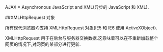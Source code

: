 AJAX = Asynchronous JavaScript and XML(异步的 JavaScript 和 XML).

##XMLHttpRequest 对象

所有现代浏览器均支持 XMLHttpRequest 对象(IE5 和 IE6 使用 ActiveXObject).

XMLHttpRequest 用于在后台与服务器交换数据.这意味着可以在不重新加载整个网页的情况下,对网页的某部分进行更新.
